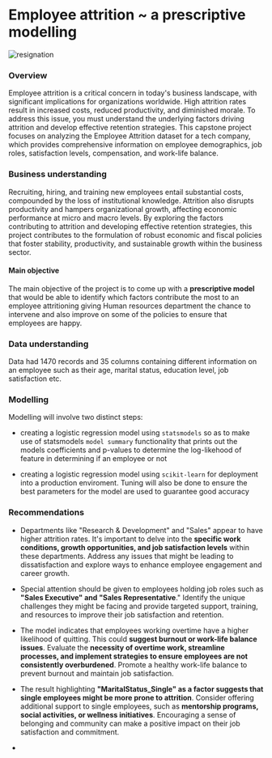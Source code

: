 # Employee attrition ~ a prescriptive modelling
![resignation](https://github.com/franciskyalo/employee_attrition/assets/94622826/df77e401-b01b-4804-a25c-bec5246dfae4)

### Overview 

Employee attrition is a critical concern in today's business landscape, with significant implications for organizations worldwide. High attrition rates result in increased costs, reduced productivity, and diminished morale. To address this issue, you must understand the underlying factors driving attrition and develop effective retention strategies. This capstone project focuses on analyzing the Employee Attrition dataset for a tech company, which provides comprehensive information on employee demographics, job roles, satisfaction levels, compensation, and work-life balance.

### Business understanding

Recruiting, hiring, and training new employees entail substantial costs, compounded by the loss of institutional knowledge. Attrition also disrupts productivity and hampers organizational growth, affecting economic performance at micro and macro levels. By exploring the factors contributing to attrition and developing effective retention strategies, this project contributes to the formulation of robust economic and fiscal policies that foster stability, productivity, and sustainable growth within the business sector.

#### Main objective 

The main objective of the project is to come up with a **prescriptive model** that would be able to identify which factors contribute the most to an employee attritioning giving Human resources department the chance to intervene and also improve on some of the policies to ensure that employees are happy.


### Data understanding 

Data had 1470 records and 35 columns containing different information on an employee such as their age, marital status, education level, job satisfaction etc.


### Modelling 

Modelling will involve two distinct steps:

- creating a logistic regression model using `statsmodels` so as to make use of statsmodels `model summary` functionality that prints out the models coefficients and p-values to determine the log-likehood of feature in determining if an employee or not

- creating a logistic regression model using `scikit-learn` for deployment into a production enviroment. Tuning will also be done to ensure the best parameters for the model are used to guarantee good accuracy

### Recommendations 

- Departments like "Research & Development" and "Sales" appear to have higher attrition rates. It's important to delve into the **specific work conditions, growth opportunities, and job satisfaction levels** within these departments. Address any issues that might be leading to dissatisfaction and explore ways to enhance employee engagement and career growth.

- Special attention should be given to employees holding job roles such as **"Sales Executive" and "Sales Representative**." Identify the unique challenges they might be facing and provide targeted support, training, and resources to improve their job satisfaction and retention.

- The model indicates that employees working overtime have a higher likelihood of quitting. This could **suggest burnout or work-life balance issues**. Evaluate the **necessity of overtime work, streamline processes, and implement strategies to ensure employees are not consistently overburdened**. Promote a healthy work-life balance to prevent burnout and maintain job satisfaction.

- The result highlighting **"MaritalStatus_Single" as a factor suggests that single employees might be more prone to attrition**. Consider offering additional support to single employees, such as **mentorship programs, social activities, or wellness initiatives**. Encouraging a sense of belonging and community can make a positive impact on their job satisfaction and commitment.
- 
